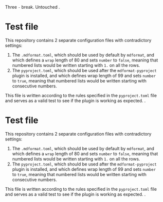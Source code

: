 Three `-` break. Untouched
.
# Test file

This repository contains 2 separate configuration files with contradictory settings:

1. The `.mdformat.toml`, which should be used by default by `mdformat`, and which defines a `wrap`
   length of 80 and sets `number` to `false`, meaning that numbered lists would be written starting
   with `1.` on all the rows.
2. The `pyproject.toml`, which should be used after the `mdformat-pyproject` plugin is installed,
   and which defines wrap length of 99 and sets `number` to `true`, meaning that numbered lists
   would be written starting with consecutive numbers.

This file is written according to the rules specified in the `pyproject.toml` file and serves as a
valid test to see if the plugin is working as expected.
.
# Test file

This repository contains 2 separate configuration files with contradictory settings:

1. The `.mdformat.toml`, which should be used by default by `mdformat`, and which defines a `wrap`
   length of 80 and sets `number` to `false`, meaning that numbered lists would be written starting
   with `1.` on all the rows.
2. The `pyproject.toml`, which should be used after the `mdformat-pyproject` plugin is installed,
   and which defines wrap length of 99 and sets `number` to `true`, meaning that numbered lists
   would be written starting with consecutive numbers.

This file is written according to the rules specified in the `pyproject.toml` file and serves as a
valid test to see if the plugin is working as expected.
.
